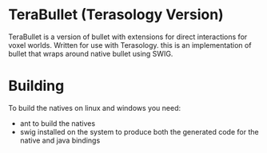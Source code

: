 # TeraBullet (Terasology Version)

TeraBullet is a version of bullet with extensions for direct interactions for voxel worlds. Written for use with Terasology. this is an implementation of bullet that wraps around native bullet using SWIG.

# Building

To build the natives on linux and windows you need:

- ant to build the natives
- swig installed on the system to produce both the generated code for the native and java bindings
